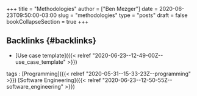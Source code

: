+++
title = "Methodologies"
author = ["Ben Mezger"]
date = 2020-06-23T09:50:00-03:00
slug = "methodologies"
type = "posts"
draft = false
bookCollapseSection = true
+++

## Backlinks {#backlinks}

- [Use case template]({{< relref "2020-06-23--12-49-00Z--use_case_template" >}})

tags
: [Programming]({{< relref "2020-05-31--15-33-23Z--programming" >}}) [Software Engineering]({{< relref "2020-06-23--12-50-55Z--software_engineering" >}})
